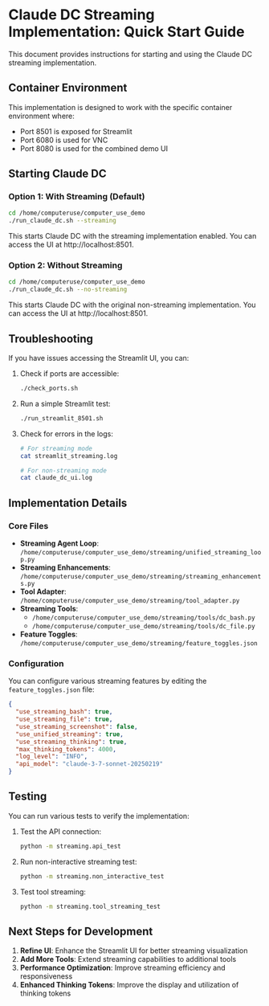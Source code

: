 # Claude DC Streaming Implementation: Quick Start Guide

This document provides instructions for starting and using the Claude DC streaming implementation.

## Container Environment

This implementation is designed to work with the specific container environment where:
- Port 8501 is exposed for Streamlit
- Port 6080 is used for VNC
- Port 8080 is used for the combined demo UI

## Starting Claude DC

### Option 1: With Streaming (Default)

```bash
cd /home/computeruse/computer_use_demo
./run_claude_dc.sh --streaming
```

This starts Claude DC with the streaming implementation enabled. You can access the UI at http://localhost:8501.

### Option 2: Without Streaming

```bash
cd /home/computeruse/computer_use_demo
./run_claude_dc.sh --no-streaming
```

This starts Claude DC with the original non-streaming implementation. You can access the UI at http://localhost:8501.

## Troubleshooting

If you have issues accessing the Streamlit UI, you can:

1. Check if ports are accessible:
   ```bash
   ./check_ports.sh
   ```

2. Run a simple Streamlit test:
   ```bash
   ./run_streamlit_8501.sh
   ```

3. Check for errors in the logs:
   ```bash
   # For streaming mode
   cat streamlit_streaming.log
   
   # For non-streaming mode
   cat claude_dc_ui.log
   ```

## Implementation Details

### Core Files

- **Streaming Agent Loop**: `/home/computeruse/computer_use_demo/streaming/unified_streaming_loop.py`
- **Streaming Enhancements**: `/home/computeruse/computer_use_demo/streaming/streaming_enhancements.py`
- **Tool Adapter**: `/home/computeruse/computer_use_demo/streaming/tool_adapter.py`
- **Streaming Tools**:
  - `/home/computeruse/computer_use_demo/streaming/tools/dc_bash.py`
  - `/home/computeruse/computer_use_demo/streaming/tools/dc_file.py`
- **Feature Toggles**: `/home/computeruse/computer_use_demo/streaming/feature_toggles.json`

### Configuration

You can configure various streaming features by editing the `feature_toggles.json` file:

```json
{
  "use_streaming_bash": true,
  "use_streaming_file": true,
  "use_streaming_screenshot": false,
  "use_unified_streaming": true,
  "use_streaming_thinking": true,
  "max_thinking_tokens": 4000,
  "log_level": "INFO",
  "api_model": "claude-3-7-sonnet-20250219"
}
```

## Testing

You can run various tests to verify the implementation:

1. Test the API connection:
   ```bash
   python -m streaming.api_test
   ```

2. Run non-interactive streaming test:
   ```bash
   python -m streaming.non_interactive_test
   ```

3. Test tool streaming:
   ```bash
   python -m streaming.tool_streaming_test
   ```

## Next Steps for Development

1. **Refine UI**: Enhance the Streamlit UI for better streaming visualization
2. **Add More Tools**: Extend streaming capabilities to additional tools
3. **Performance Optimization**: Improve streaming efficiency and responsiveness
4. **Enhanced Thinking Tokens**: Improve the display and utilization of thinking tokens
